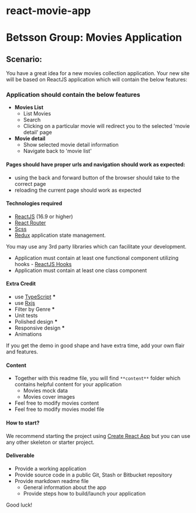 # react-movie-app

# Betsson Group: Movies Application

## Scenario:

You have a great idea for a new movies collection application. Your new site will be based on ReactJS application which will contain the below features:

### Application should contain the below features

- **Movies List**
  - List Movies
  - Search
  - Clicking on a particular movie will redirect you to the selected &#39;movie detail&#39; page
- **Movie detail**
  - Show selected movie detail information
  - Navigate back to &#39;movie list&#39;

#### Pages should have proper urls and navigation should work as expected:

- using the back and forward button of the browser should take to the correct page
- reloading the current page should work as expected

#### Technologies required

- [ReactJS](https://reactjs.org/) (16.9 or higher)
- [React Router](https://github.com/ReactTraining/react-router)
- [Scss](http://sass-lang.com/)
- [Redux](http://redux.js.org/) application state management.

You may use any 3rd party libraries which can facilitate your development.

- Application must contain at least one functional component utilizing hooks - [ReactJS Hooks](https://reactjs.org/docs/hooks-state.html)
- Application must contain at least one class component

#### Extra Credit

- use [TypeScript](https://www.typescriptlang.org/) **\***
- use [Rxjs](https://rxjs-dev.firebaseapp.com/)
- Filter by Genre **\***
- Unit tests
- Polished design **\***
- Responsive design **\***
- Animations

If you get the demo in good shape and have extra time, add your own flair and features.

#### Content

- Together with this readme file, you will find `**content**` folder which contains helpful content for your application
  - Movies mock data
  - Movies cover images
- Feel free to modify movies content
- Feel free to modify movies model file

#### How to start?

We recommend starting the project using [Create React App](https://github.com/facebook/create-react-app) but you can use any other
skeleton or starter project.

#### Deliverable

- Provide a working application
- Provide source code in a public Git, Stash or Bitbucket repository
- Provide markdown readme file
  - General information about the app
  - Provide steps how to build/launch your application

Good luck!
